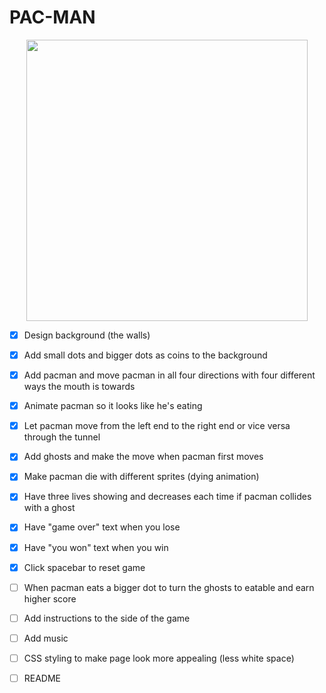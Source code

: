 # PAC-MAN
<p align="center">
<img src = "https://user-images.githubusercontent.com/53027578/87342147-9d1f4c00-c4ff-11ea-9615-c7eda39ee904.png" width= "450">
</p>

- [x] Design background (the walls)
- [x] Add small dots and bigger dots as coins to the background
- [x] Add pacman and move pacman in all four directions with four different ways the mouth is towards
- [x] Animate pacman so it looks like he's eating
- [x] Let pacman move from the left end to the right end or vice versa through the tunnel
- [x] Add ghosts and make the move when pacman first moves
- [x] Make pacman die with different sprites (dying animation)
- [x] Have three lives showing and decreases each time if pacman collides with a ghost
- [x] Have "game over" text when you lose
- [x] Have "you won" text when you win
- [x] Click spacebar to reset game
- [ ] When pacman eats a bigger dot to turn the ghosts to eatable and earn higher score
- [ ] Add instructions to the side of the game
- [ ] Add music
- [ ] CSS styling to make page look more appealing (less white space)
- [ ] README

